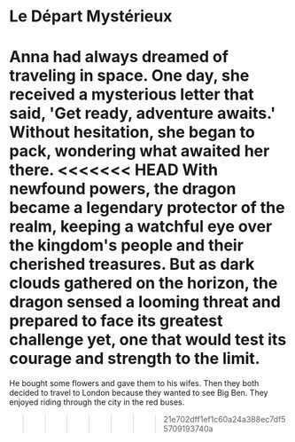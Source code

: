 #  Le Départ Mystérieux

Anna had always dreamed of traveling in space. One day, she received a mysterious letter that said, 'Get ready, adventure awaits.' Without hesitation, she began to pack, wondering what awaited her there.
<<<<<<< HEAD
With newfound powers, the dragon became a legendary protector of the realm, keeping a watchful eye over the kingdom's people and their cherished treasures. But as dark clouds gathered on the horizon, the dragon sensed a looming threat and prepared to face its greatest challenge yet, one that would test its courage and strength to the limit.
=======
He bought some flowers and gave them to his wifes.
Then they both decided to travel to London because they wanted to see Big Ben.
They enjoyed riding through the city in the red buses.
>>>>>>> 21e702dff1ef1c60a24a388ec7df55709193740a
